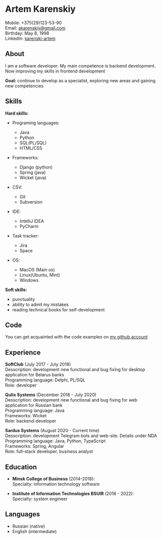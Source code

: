 Artem Karenskiy
===

Mobile: +375(29)123-53-90  
Email: akarenskiy@gmail.com  
Birthday: May 8, 1998  
LinkedIn: [karenski-artem](https://www.linkedin.com/in/karenski-artem)

About
----
I am a software developer. My main competence is backend development. Now improving my skills in frontend development

**Goal:** continue to develop as a specialist, exploring new areas and gaining new competencies
 
Skills
----

**Hard skills:**  

- Programing languages:
  - Java
  - Python
  - SQL(PL/SQL)
  - HTML/CSS

- Frameworks:
  - Django (python)
  - Spring (java)
  - Wicket (java)

- CSV:
  - Git
  - Subversion

- IDE:
  - IntelliJ IDEA
  - PyCharm

- Task tracker:
  - Jira
  - Space

- OS:
  - MacOS (Main os)
  - Linux(Ubuntu, Mint)
  - Windows
  
**Soft skills:**  

- punctuality 
- ability to admit my mistakes
- reading technical books for self-development

Code
----
You can get acquainted with the code examples on [my github account](https://github.com/akarenskiy/)

Experience
----

**SoftClub** (July 2017 - July 2018)  
Desscription: development new functional and bug fixing for desktop application for Belarus banks  
Programming language: Delphi, PL/SQL  
Role: developer

**Qulix Systems** (December 2018 - July 2020)  
Desscription: development new functional and bug fixing for web application for Russian bank  
Programming language: Java  
Frameworks: Wicket  
Role: backend-developer  

**Sardus Systems** (August 2020 - Current time)  
Desscription: development Telegram bots and web-site. Details under NDA  
Programming language: Java, Python, TypeScript  
Frameworks: Spring, Angular  
Role: full-stack developer, business analyst

Education
----

- **Minsk College of Business** (2014-2018):  
  Specialty: information technology software

- **Institute of Information Technologies BSUIR** (2018 - 2022):  
  Specialty: system engineer

Languages
----
- Russian (native)
- English (intermediate)
